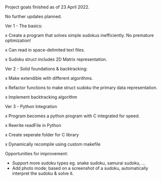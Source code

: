 Project goals finished as of 23 April 2022.

No further updates planned.

Ver 1 - The basics: 

x Create a program that solves simple sudokus inefficiently. No premature optimization!

x Can read in space-delimited text files.

x Sudoku struct includes 2D Matrix representation. 

Ver 2 - Solid foundations & backtracking: 

x Make extendible with different algorithms.

x Refactor functions to make struct sudoku the primary data representation.

x Implement backtracking algorithm

Ver 3 - Python Integration

x Program becomes a python program with C integrated for speed.

x Rewrite readFile in Python

x Create seperate folder for C library

x Dynamically recompile using custom makefile


Opportunities for improvement:
- Support more sudoku types eg. snake sudoku, samurai sudoku, …
- Add photo mode; based on a screenshot of a sudoku, automatically interpret the sudoku & solve it.